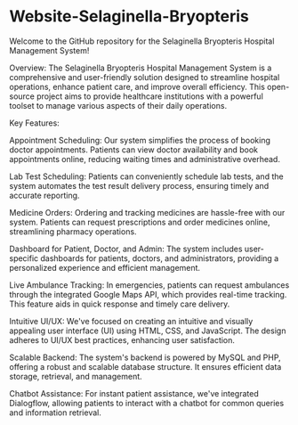 # Website-Selaginella-Bryopteris

Welcome to the GitHub repository for the Selaginella Bryopteris Hospital Management System!

Overview:
The Selaginella Bryopteris Hospital Management System is a comprehensive and user-friendly solution designed to streamline hospital operations, enhance patient care, and improve overall efficiency. This open-source project aims to provide healthcare institutions with a powerful toolset to manage various aspects of their daily operations.

Key Features:

Appointment Scheduling: Our system simplifies the process of booking doctor appointments. Patients can view doctor availability and book appointments online, reducing waiting times and administrative overhead.

Lab Test Scheduling: Patients can conveniently schedule lab tests, and the system automates the test result delivery process, ensuring timely and accurate reporting.

Medicine Orders: Ordering and tracking medicines are hassle-free with our system. Patients can request prescriptions and order medicines online, streamlining pharmacy operations.

Dashboard for Patient, Doctor, and Admin: The system includes user-specific dashboards for patients, doctors, and administrators, providing a personalized experience and efficient management.

Live Ambulance Tracking: In emergencies, patients can request ambulances through the integrated Google Maps API, which provides real-time tracking. This feature aids in quick response and timely care delivery.

Intuitive UI/UX: We've focused on creating an intuitive and visually appealing user interface (UI) using HTML, CSS, and JavaScript. The design adheres to UI/UX best practices, enhancing user satisfaction.

Scalable Backend: The system's backend is powered by MySQL and PHP, offering a robust and scalable database structure. It ensures efficient data storage, retrieval, and management.

Chatbot Assistance: For instant patient assistance, we've integrated Dialogflow, allowing patients to interact with a chatbot for common queries and information retrieval.

